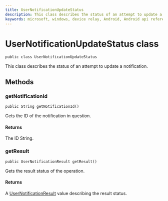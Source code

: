 ```yaml
---
title: UserNotificationUpdateStatus
description: This class describes the status of an attempt to update a notification.
keywords: microsoft, windows, device relay, Android, Android api reference 
---
```


# UserNotificationUpdateStatus class

```
public class UserNotificationUpdateStatus
```

This class describes the status of an attempt to update a notification.

## Methods

### getNotificationId
`public String getNotificationId()`

Gets the ID of the notification in question.

#### Returns
The ID String.

### getResult
`public UserNotificationResult getResult()`

Gets the result status of the operation.

#### Returns
A [UserNotificationResult](UserNotificationResult.md) value describing the result status.